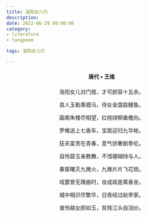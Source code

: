 ```yaml
---
title: 洛阳女儿行
description:
date: 2022-06-29 00:00:00
category:
- literature
- tangpoem

tags: 洛阳女儿行

---
```


<div id="poem-author">
唐代 • 王维
</div>
<div id="poem-body">
<p class="poem-paragraph">洛阳女儿对门居，才可颜容十五余。</p>
<p class="poem-paragraph">良人玉勒乘骢马，侍女金盘脍鲤鱼。</p>
<p class="poem-paragraph">画阁朱楼尽相望，红桃绿柳垂檐向。</p>
<p class="poem-paragraph">罗帷送上七香车，宝扇迎归九华帐。</p>
<p class="poem-paragraph">狂夫富贵在青春，意气骄奢剧季伦。</p>
<p class="poem-paragraph">自怜碧玉亲教舞，不惜珊瑚持与人。</p>
<p class="poem-paragraph">春窗曙灭九微火，九微片片飞花琐。</p>
<p class="poem-paragraph">戏罢曾无理曲时，妆成祗是熏香坐。</p>
<p class="poem-paragraph">城中相识尽繁华，日夜经过赵李家。</p>
<p class="poem-paragraph">谁怜越女颜如玉，贫贱江头自浣纱。</p>

</div>

<style>

#poem-author {
    width: 100%;
    text-align: center;
    margin: 20px 0;
    font-weight: bold;
}
#poem-body {
    width: 100%;
    text-align: center;
}
.poem-paragraph {
    font-family: "仿宋"
}

</style>